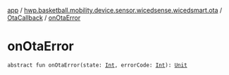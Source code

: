 [app](../../index.md) / [hwp.basketball.mobility.device.sensor.wicedsense.wicedsmart.ota](../index.md) / [OtaCallback](index.md) / [onOtaError](.)

# onOtaError

`abstract fun onOtaError(state: `[`Int`](https://kotlinlang.org/api/latest/jvm/stdlib/kotlin/-int/index.html)`, errorCode: `[`Int`](https://kotlinlang.org/api/latest/jvm/stdlib/kotlin/-int/index.html)`): `[`Unit`](https://kotlinlang.org/api/latest/jvm/stdlib/kotlin/-unit/index.html)